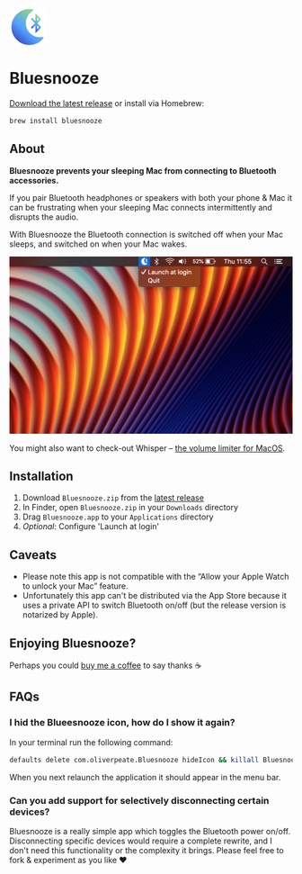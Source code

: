 ![Bluesnooze logo](images/icon.png)

# Bluesnooze

[Download the latest release][download-latest] or install via Homebrew:

```sh
brew install bluesnooze
```

## About

**Bluesnooze prevents your sleeping Mac from connecting to Bluetooth accessories.**

If you pair Bluetooth headphones or speakers with both your phone & Mac it can be frustrating when your sleeping Mac connects intermittently and disrupts the audio.

With Bluesnooze the Bluetooth connection is switched off when your Mac sleeps, and switched on when your Mac wakes.

![Screenshot showing Bluesnooze in the status bar](images/screenshot.png)

You might also want to check-out Whisper –  [the volume limiter for MacOS](https://apps.apple.com/gb/app/whisper-volume-limiter/id1438132944?mt=12).

## Installation

1. Download `Bluesnooze.zip` from the [latest release][download-latest]
1. In Finder, open `Bluesnooze.zip` in your `Downloads` directory
1. Drag `Bluesnooze.app` to your `Applications` directory
1. *Optional*: Configure 'Launch at login'

## Caveats

- Please note this app is not compatible with the “Allow your Apple Watch to unlock your Mac” feature.
- Unfortunately this app can't be distributed via the App Store because it uses a private API to switch Bluetooth on/off (but the release version is notarized by Apple).

[download-latest]: https://github.com/odlp/bluesnooze/releases/latest

## Enjoying Bluesnooze?

Perhaps you could [buy me a coffee](https://www.buymeacoffee.com/odlp) to say thanks :coffee:


## FAQs

### I hid the Blueesnooze icon, how do I show it again?

In your terminal run the following command:

```sh
defaults delete com.oliverpeate.Bluesnooze hideIcon && killall Bluesnooze
```

When you next relaunch the application it should appear in the menu bar.

### Can you add support for selectively disconnecting certain devices?

Bluesnooze is a really simple app which toggles the Bluetooth power on/off.
Disconnecting specific devices would require a complete rewrite, and I don't
need this functionality or the complexity it brings. Please feel free to fork &
experiment as you like ❤️
